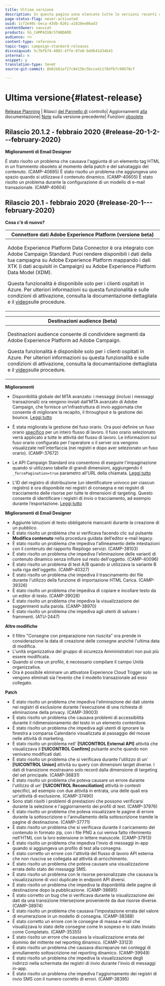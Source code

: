 ```yaml
---
title: Ultima versione
description: In questa pagina sono elencate tutte le versioni recenti di Adobe Campaign Standard.
page-status-flag: never-activated
uuid: 1cf2e40c-beca-43db-8261-a1820ee86ad3
contentOwner: sauviat
products: SG_CAMPAIGN/STANDARD
audience: rn
content-type: reference
topic-tags: campaign-standard-releases
discoiquuid: 5c7bfb74-4002-4ffe-87e8-bddb41d34b41
internal: n
snippet: y
translation-type: tm+mt
source-git-commit: 8b02b81ef27c8415bc5bcce41178dfbfc90670cf

---
```



# Ultima versione{#latest-release}

[Release Planning](https://helpx.adobe.com/campaign/kb/acs-release-planning.html) | Rilasci [del Pannello di](https://docs.adobe.com/content/help/en/control-panel/using/release-notes.html) controllo| Aggiornamenti [alla](../../rn/using/documentation-updates.md) documentazione| [Note](../../rn/using/release-notes-2019.md) sulla versione precedente| Funzioni [obsolete](https://helpx.adobe.com/campaign/kb/acs-deprecated-and-removed-features.html)

## Rilascio 20.1.2 - febbraio 2020 {#release-20-1-2---february-2020}

**Miglioramenti di Email Designer**

È stato risolto un problema che causava l&#39;aggiunta di un elemento tag HTML in un frammento obsoleto al momento della patch e del salvataggio del contenuto. (CAMP-40685) È stato risolto un problema che aggiungeva uno spazio quando si utilizzava il contenuto dinamico. (CAMP-40605) È stato risolto un problema durante la configurazione di un modello di e-mail transazionale. (CAMP-40604)

## Rilascio 20.1 - febbraio 2020 {#release-20-1---february-2020}

**Cosa c&#39;è di nuovo?**


<table> 
 <thead> 
  <tr> 
   <th> <strong>Connettore dati Adobe Experience Platform (versione beta)</strong><br /> </th> 
  </tr> 
 </thead> 
 <tbody> 
  <tr> 
   <td> <p>Adobe Experience Platform Data Connector è ora integrato con Adobe Campaign Standard. Puoi rendere disponibili i dati della tua campagna su Adobe Experience Platform mappando i dati XTK (i dati acquisiti in Campaign) su Adobe Experience Platform Data Model (XDM). </p>
    <p>Questa funzionalità è disponibile solo per i clienti ospitati in Azure. Per ulteriori informazioni su questa funzionalità e sulle condizioni di attivazione, consulta la documentazione <a href="../../administration/using/aep-about-data-connector.md"></a> dettagliata e il <a href="https://docs.adobe.com/content/help/en/campaign-learn/campaign-standard-tutorials/administrating/adobe-experience-platform-data-connector/understanding-the-adobe-experience-platform-data-connector.html">video</a>sulle procedure.</p>
   </td> 
  </tr> 
 </tbody> 
</table>

<table> 
 <thead> 
  <tr> 
   <th> <strong>Destinazioni audience (beta) </strong><br /> </th> 
  </tr> 
 </thead> 
 <tbody> 
  <tr> 
   <td> <p>Destinazioni audience consente di condividere segmenti da Adobe Experience Platform ad Adobe Campaign.</p>
    <p>Questa funzionalità è disponibile solo per i clienti ospitati in Azure. Per ulteriori informazioni su questa funzionalità e sulle condizioni di attivazione, consulta la documentazione <a href="../../audiences/using/aep-about-audience-destinations-service.md"></a> dettagliata e il <a href="https://docs.adobe.com/content/help/en/campaign-learn/campaign-standard-tutorials/profiles-and-audiences/audience-destinations/audience-destinations-overview.html">video</a>sulle procedure. </p>
   </td> 
  </tr> 
 </tbody> 
</table>

**Miglioramenti**

* Disponibilità globale del MTA avanzato: i messaggi (inclusi i messaggi transazionali) ora vengono inviati dall&#39;MTA avanzato di Adobe Campaign, che fornisce un&#39;infrastruttura di invio aggiornata che consente di migliorare la recapito, il throughput e la gestione dei bounce. [Leggi tutto](https://helpx.adobe.com/campaign/kb/campaign-enhanced-mta.html)

* È stata migliorata la gestione del fuso orario. Ora puoi definire un fuso orario [specifico](../../automating/using/building-a-workflow.md) per un intero flusso di lavoro. Il fuso orario selezionato verrà applicato a tutte le attività del flusso di lavoro. Le informazioni sul fuso orario configurato per l&#39;operatore o il server ora vengono visualizzate nell&#39;interfaccia (nei registri e dopo aver selezionato un fuso orario). (CAMP-37672)

* Le API Campaign Standard ora consentono di eseguire l&#39;impaginazione quando si utilizzano tabelle di grandi dimensioni, aggiungendo il `_forcePagination=true` parametro all&#39;URL della chiamata. [Leggi tutto](../../api/using/pagination.md)

* L&#39;ID del registro di distribuzione (un identificatore univoco per ciascun registro) è ora disponibile nei registri di consegna e nei registri di tracciamento delle risorse per tutte le dimensioni di targeting. Questo consente di identificare i registri di invio o tracciamento, ad esempio durante l’esportazione. [Leggi tutto](../../automating/using/exporting-logs.md)

**Miglioramenti di Email Designer**

* Aggiunte istruzioni di testo obbligatorie mancanti durante la creazione di un pubblico.
* È stato risolto un problema che si verificava facendo clic sul pulsante **Modifica contenuto** nella procedura guidata dell’editor e-mail legacy.
* È stato risolto un problema che impediva l&#39;allineamento delle intestazioni con il contenuto del rapporto Riepilogo servizi. (CAMP-38103)
* È stato risolto un problema che impediva l&#39;eliminazione delle varianti di contenuto dinamico senza influire sul resto dell&#39;oggetto. (CAMP-40096)
* È stato risolto un problema di test A/B quando si utilizzava la variante B sulla riga dell&#39;oggetto. (CAMP-40327)
* È stato risolto un problema che impediva il trascinamento dei file durante l&#39;utilizzo della funzione di importazione HTML Carica. (CAMP-39326)
* È stato risolto un problema che impediva di copiare e incollare testo da un editor di testo. (CAMP-39028)
* È stato risolto un problema che impediva la visualizzazione dei suggerimenti sulla parola. (CAMP-38970)
* È stato risolto un problema che impediva agli utenti di salvare i frammenti. (ATU-2447)

**Altre modifiche**

* Il filtro &quot;Consegne con preparazione non riuscita&quot; ora prende in considerazione la data di creazione delle consegne anziché l&#39;ultima data di modifica.
* L&#39;unità organizzativa del gruppo di sicurezza Amministratori non può più essere modificata.
* Quando si crea un profilo, è necessario compilare il campo Unità organizzativa.
* Ora è possibile eliminare un attivatore Experience Cloud Trigger solo se vengono eliminati sia l&#39;evento che il modello transazionale ad esso collegato.

**Patch**

* È stato risolto un problema che impediva l&#39;eliminazione dei dati utente nei registri di esclusione durante l&#39;esecuzione di una richiesta di eliminazione della privacy. (CAMP-39003)
* È stato risolto un problema che causava problemi di accessibilità durante il ridimensionamento del testo in un elemento contenitore.
* È stato risolto un problema che impediva agli utenti di ignorare la finestra a comparsa Calendario visualizzata al passaggio del mouse nelle attività di marketing.
* È stato risolto un problema nell&#39; **[!UICONTROL External API]** attività che visualizzava il **[!UICONTROL Confirm]** pulsante anche quando non venivano modificati dati.
* È stato risolto un problema che si verificava durante l&#39;utilizzo di un&#39; **[!UICONTROL Union]** attività su query con dimensioni target diverse. I dati di transizione mostravano solo record dalla dimensione di targeting del set principale. (CAMP-36831)
* È stato risolto un problema che poteva causare un errore durante l&#39;utilizzo di un&#39; **[!UICONTROL Reconciliation]** attività in contesti specifici, ad esempio con due attività in entrata, una delle quali era un&#39;attività di esclusione. (CAMP-37490)
* Sono stati risolti i problemi di prestazioni che possono verificarsi durante la selezione e l&#39;aggiornamento dei profili di test. (CAMP-37976)
* È stato risolto un problema che poteva visualizzare le pagine di errore durante la sottoscrizione o l&#39;annullamento della sottoscrizione tramite le pagine di destinazione. (CAMP-37771)
* È stato risolto un problema che si verificava durante il caricamento del contenuto in formato zip, con i file PNG a cui veniva fatto riferimento nell’HTML con la loro estensione in lettere maiuscole. (CAMP-37913)
* È stato risolto un problema che impediva l&#39;invio di messaggi in-app quando si aggiungeva un profilo di test alla consegna.
* È stato corretto un errore con l&#39;attività del flusso di lavoro API esterna che non riusciva se collegata ad attività di arricchimento.
* È stato risolto un problema che poteva causare una visualizzazione errata dello stato dei messaggi SMS.
* È stato risolto un problema con le risorse personalizzate che causava la visualizzazione di voci duplicate in endpoint API diversi.
* È stato risolto un problema che impediva la disponibilità delle pagine di destinazione dopo la pubblicazione. (CAMP-38695)
* È stato corretto un bug che si verificava durante la visualizzazione dei dati da una transizione Intersezione proveniente da due risorse diverse. (CAMP-38974)
* È stato risolto un problema che causava l&#39;impostazione errata del valore di enumerazione in un modello di consegna. (CAMP-38388)
* È stato corretto un errore con le consegne di massa e-mail che visualizzava lo stato delle consegne come In sospeso e lo stato Inviato come Completato. (CAMP-35355)
* È stato risolto un errore che causava la visualizzazione errata del dominio del mittente nel reporting dinamico. (CAMP-33123)
* È stato risolto un problema che causava discrepanze nei conteggi di annullamento sottoscrizione nel reporting dinamico. (CAMP-39949)
* È stato risolto un problema che impediva la visualizzazione degli indirizzi nella schermata dei registri di invio durante l&#39;invio di messaggi in-app.
* È stato risolto un problema che impediva l&#39;aggiornamento dei registri di invio SMS con il numero corretto di errori. (CAMP-38395)

